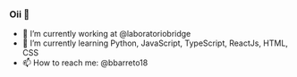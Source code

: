 ### Oii 👋

- 🔭 I’m currently working at @laboratoriobridge
- 🌱 I’m currently learning Python, JavaScript, TypeScript, ReactJs, HTML, CSS
- 📫 How to reach me: @bbarreto18
